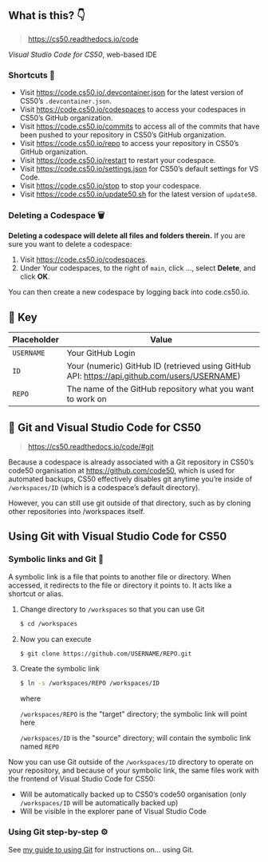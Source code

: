 ## What is this? 👇

> <https://cs50.readthedocs.io/code>

*Visual Studio Code for CS50*, web-based IDE

### Shortcuts 🍔

- Visit <https://code.cs50.io/.devcontainer.json> for the latest version of
  CS50’s `.devcontainer.json`.
- Visit <https://code.cs50.io/codespaces> to access your codespaces in CS50’s
  GitHub organization.
- Visit <https://code.cs50.io/commits> to access all of the commits that have
  been pushed to your repository in CS50’s GitHub organization.
- Visit <https://code.cs50.io/repo> to access your repository in CS50’s GitHub
  organization.
- Visit <https://code.cs50.io/restart> to restart your codespace.
- Visit <https://code.cs50.io/settings.json> for CS50’s default settings for VS
  Code.
- Visit <https://code.cs50.io/stop> to stop your codespace.
- Visit <https://code.cs50.io/update50.sh> for the latest version of
  `update50`.

### Deleting a Codespace 🗑️

**Deleting a codespace will delete all files and folders therein.** If you are
sure you want to delete a codespace:

1. Visit <https://code.cs50.io/codespaces>.
2. Under Your codespaces, to the right of `main`, click …, select **Delete**,
   and click **OK**.

You can then create a new codespace by logging back into code.cs50.io.

## 🔑 Key

| Placeholder | Value                                                                                        |
|--           |--                                                                                            |
| `USERNAME`  | Your GitHub Login                                                                            |
| `ID`        | Your (numeric) GitHub ID (retrieved using GitHub API: https://api.github.com/users/USERNAME) |
| `REPO`      | The name of the GitHub repository what you want to work on                                   |

## 🌵 Git and Visual Studio Code for CS50

> <https://cs50.readthedocs.io/code/#git>

Because a codespace is already associated with a Git repository in CS50’s
code50 organisation at <https://github.com/code50>, which is used for automated
backups, CS50 effectively disables git anytime you’re inside of
`/workspaces/ID` (which is a codespace’s default directory).

However, you can still use git outside of that directory, such as by cloning
other repositories into /workspaces itself.

## Using Git with Visual Studio Code for CS50

### Symbolic links and Git 🔗

A symbolic link is a file that points to another file or directory. When
accessed, it redirects to the file or directory it points to. It acts like a
shortcut or alias.

1. Change directory to `/workspaces` so that you can use Git

   ```bash
   $ cd /workspaces
   ```

2. Now you can execute

   ```bash
   $ git clone https://github.com/USERNAME/REPO.git
   ```

3. Create the symbolic link

   ```bash
   $ ln -s /workspaces/REPO /workspaces/ID
   ```

   where

   `/workspaces/REPO` is the "target" directory; the symbolic link will point here

   `/workspaces/ID` is the "source" directory; will contain the symbolic link named `REPO`

Now you can use Git outside of the `/workspaces/ID` directory to operate on
your repository, and because of your symbolic link, the same files work with
the frontend of Visual Studio Code for CS50:

- Will be automatically backed up to CS50’s code50 organisation (only
  `/workspaces/ID` will be automatically backed up)
- Will be visible in the explorer pane of Visual Studio Code

### Using Git step-by-step ⚙️

See [my guide to using Git] for instructions on... using Git.

[my guide to using Git]: https://github.com/skeletony007/guide/blob/HEAD/git/git-usage.md
